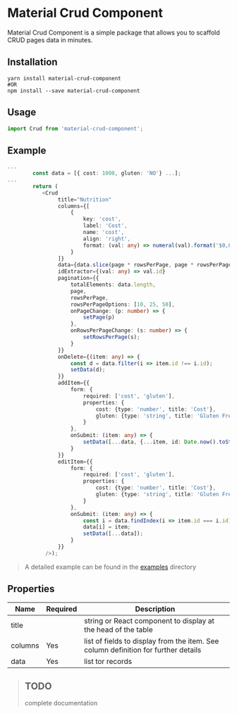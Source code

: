 # Material Crud Component

Material Crud Component is a simple package that allows you to scaffold CRUD pages data in minutes.

## Installation

```shell
yarn install material-crud-component
#OR
npm install --save material-crud-component
```

## Usage
```typescript
import Crud from 'material-crud-component';
```

## Example
```typescript
...    
        const data = [{ cost: 1000, gluten: 'NO'} ...];
...
        return ( 
           <Crud
                title="Nutrition"
                columns={[
                    {
                        key: 'cost',
                        label: 'Cost',
                        name: 'cost',
                        align: 'right',
                        format: (val: any) => numeral(val).format('$0,0[.]0')
                    }
                ]}
                data={data.slice(page * rowsPerPage, page * rowsPerPage + rowsPerPage)}
                idExtractor={(val: any) => val.id}
                pagination={{
                    totalElements: data.length,
                    page,
                    rowsPerPage,
                    rowsPerPageOptions: [10, 25, 50],
                    onPageChange: (p: number) => {
                        setPage(p)
                    },
                    onRowsPerPageChange: (s: number) => {
                        setRowsPerPage(s);
                    }
                }}
                onDelete={(item: any) => {
                    const d = data.filter(i => item.id !== i.id);
                    setData(d);
                }}
                addItem={{
                    form: {
                        required: ['cost', 'gluten'],
                        properties: {
                            cost: {type: 'number', title: 'Cost'},
                            gluten: {type: 'string', title: 'Gluten Free', enum: ['Yes', 'No']},
                        }
                    },
                    onSubmit: (item: any) => {
                        setData([...data, {...item, id: Date.now().toString()}])
                    }
                }}
                editItem={{
                    form: {
                        required: ['cost', 'gluten'], 
                        properties: {
                            cost: {type: 'number', title: 'Cost'},
                            gluten: {type: 'string', title: 'Gluten Free', enum: ['Yes', 'No']},
                        }
                    },
                    onSubmit: (item: any) => {
                        const i = data.findIndex(i => item.id === i.id);
                        data[i] = item;
                        setData([...data]);
                    }
                }}
            />);
```
>A detailed example can be found in the [examples](https://github.com/dondragon2/material-crud-component/tree/main/example) directory

## Properties
| Name   | Required | Description |
| ------ | -------- | ----------- |
| title | | string or React component to display at the head of the table
| columns| Yes| list of fields to display from the item. See column definition for further details|
|data|Yes| list tor records|

>## TODO
> complete documentation
